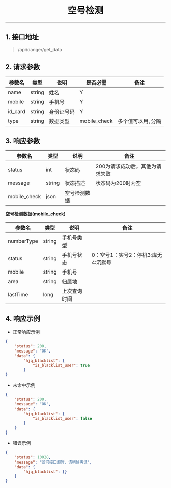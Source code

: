 # <center><span id="空号检测">空号检测</span></center>
---

## 1. 接口地址
 > /api/danger/get_data

## 2. 请求参数
| 参数名 | 类型 | 说明 | 是否必需 | 备注 |
| --| -- | -- | -- | -- |
| name | string | 姓名 | Y |  |
| mobile | string | 手机号 | Y |  |
| id_card | string | 身份证号码 | Y |  |
| type | string | 数据类型 | mobile_check | 多个值可以用`,`分隔 |

## 3. 响应参数
| 参数名 | 类型 | 说明 | 备注 |
| -- | -- | -- | -- |
| status | int | 状态码 | 200为请求成功后，其他为请求失败 |
| message | string | 状态描述 | 状态码为200时为空 |
| mobile_check | json | 空号检测数据 |  ||

**空号检测数据(mobile_check)**

| 参数名 | 类型 | 说明 | 备注 |
| -- | -- | -- | -- |
| numberType | string | 手机号类型 |  |
| status | string | 手机号状态 | 0：空号1：实号2：停机3:库无4:沉默号 |
| mobile | string | 手机号 |  |
| area | string | 归属地 |  |
| lastTime | long | 上次查询时间 |  ||

## 4. 响应示例
* 正常响应示例 
```json
{
    "status": 200,
    "message": "OK",
    "data": {
        "hjq_blacklist": {
            "is_blacklist_user": true
        }
}
```

* 未命中示例
```json
{
    "status": 200,
    "message": "OK",
    "data": {
        "hjq_blacklist": {
            "is_blacklist_user": false
        }
	}
}
```

* 错误示例
```json
{
    "status": 10028,
    "message": "访问接口超时，请稍候再试",
    "data": {
        "hjq_blacklist": {}
	}
}
```
